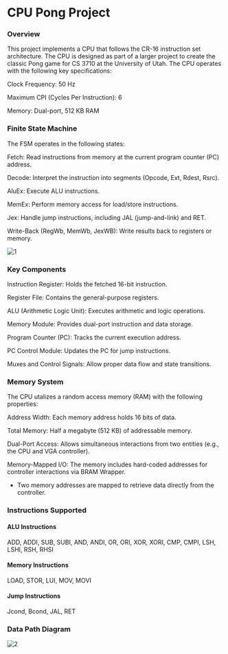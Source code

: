 # CPU Pong Project

### Overview

This project implements a CPU that follows the CR-16 instruction set architecture. The CPU is designed as part of a larger project to create the classic Pong game for CS 3710 at the University of Utah. The CPU operates with the following key specifications:

Clock Frequency: 50 Hz

Maximum CPI (Cycles Per Instruction): 6

Memory: Dual-port, 512 KB RAM

### Finite State Machine
The FSM operates in the following states:


Fetch: Read instructions from memory at the current program counter (PC) address.

Decode: Interpret the instruction into segments (Opcode, Ext, Rdest, Rsrc).

AluEx: Execute ALU instructions.

MemEx: Perform memory access for load/store instructions.

Jex: Handle jump instructions, including JAL (jump-and-link) and RET.

Write-Back (RegWb, MemWb, JexWB): Write results back to registers or memory.

![1](https://github.com/user-attachments/assets/f16008ce-ff1f-4b9d-8f8d-025855a9dfc5)


### Key Components
Instruction Register: Holds the fetched 16-bit instruction.

Register File: Contains the general-purpose registers.

ALU (Arithmetic Logic Unit): Executes arithmetic and logic operations.

Memory Module: Provides dual-port instruction and data storage.

Program Counter (PC): Tracks the current execution address.

PC Control Module: Updates the PC for jump instructions.

Muxes and Control Signals: Allow proper data flow and state transitions.

### Memory System
The CPU utalizes a random access memory (RAM) with the following properties: 


Address Width: Each memory address holds 16 bits of data.

Total Memory: Half a megabyte (512 KB) of addressable memory.

Dual-Port Access: Allows simultaneous interactions from two entities (e.g., the CPU and VGA controller).

Memory-Mapped I/O: The memory includes hard-coded addresses for controller interactions via BRAM Wrapper.

- Two memory addresses are mapped to retrieve data directly from the controller.

### Instructions Supported
#### ALU Instructions
ADD, ADDI, SUB, SUBI, AND, ANDI, OR, ORI, XOR, XORI, CMP, CMPI, LSH, LSHI, RSH, RHSI
#### Memory Instructions
LOAD, STOR, LUI, MOV, MOVI
#### Jump Instructions
Jcond, Bcond, JAL, RET

### Data Path Diagram
![2](https://github.com/user-attachments/assets/5746f48c-e8ac-429c-a4a8-c2072cd9ef24)

